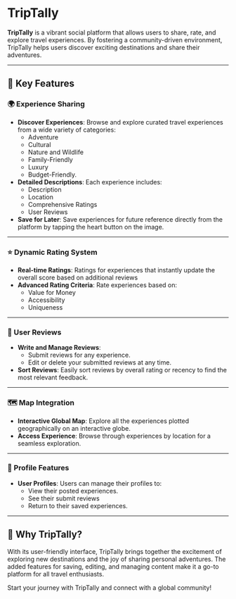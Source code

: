 # TripTally

**TripTally** is a vibrant social platform that allows users to share, rate, and explore travel experiences. By fostering a community-driven environment, TripTally helps users discover exciting destinations and share their adventures.

---

## 🚀 Key Features

### 🌍 Experience Sharing
- **Discover Experiences**: Browse and explore curated travel experiences from a wide variety of categories:
  - Adventure
  - Cultural
  - Nature and Wildlife
  - Family-Friendly
  - Luxury
  - Budget-Friendly.
- **Detailed Descriptions**: Each experience includes:
  - Description
  - Location
  - Comprehensive Ratings
  - User Reviews
- **Save for Later**: Save experiences for future reference directly from the platform by tapping the heart button on the image.

---

### ⭐ Dynamic Rating System
- **Real-time Ratings**: Ratings for experiences that instantly update the overall score based on additional reviews
- **Advanced Rating Criteria**: Rate experiences based on:
  - Value for Money
  - Accessibility
  - Uniqueness

---

### 📝 User Reviews
- **Write and Manage Reviews**: 
  - Submit reviews for any experience.
  - Edit or delete your submitted reviews at any time.
- **Sort Reviews**: Easily sort reviews by overall rating or recency to find the most relevant feedback.

---

### 🗺️ Map Integration
- **Interactive Global Map**: Explore all the experiences plotted geographically on an interactive globe.
- **Access Experience**: Browse through experiences by location for a seamless exploration.

---

### 🔧 Profile Features
- **User Profiles**: Users can manage their profiles to:
  - View their posted experiences.
  - See their submit reviews
  - Return to their saved experiences.

---

## 🌟 Why TripTally?

With its user-friendly interface, TripTally brings together the excitement of exploring new destinations and the joy of sharing personal adventures. The added features for saving, editing, and managing content make it a go-to platform for all travel enthusiasts.

Start your journey with TripTally and connect with a global community!
